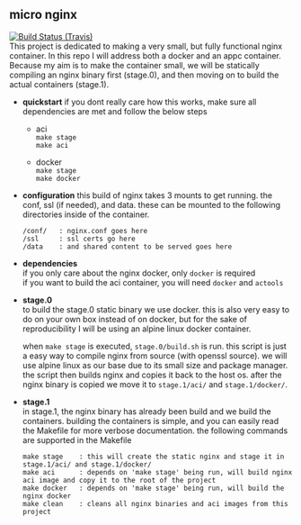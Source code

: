 micro nginx
-----------

[![Build Status (Travis)](https://travis-ci.org/unixvoid/nginx.svg?branch=master)](https://travis-ci.org/unixvoid/nginx)  
This project is dedicated to making a very small, but fully functional nginx container.
In this repo I will address both a docker and an appc container. Because my aim is to make the
container small, we will be statically compiling an nginx binary first (stage.0), and then moving
on to build the actual containers (stage.1).

- **quickstart**
  if you dont really care how this works, make sure all dependencies are met and follow the below steps
  - aci  
    `make stage`  
    `make aci`

  - docker  
    `make stage`  
    `make docker`

- **configuration**
  this build of nginx takes 3 mounts to get running. the conf, ssl (if needed), and data.
  these can be mounted to the following directories inside of the container.
  ```
  /conf/   : nginx.conf goes here
  /ssl     : ssl certs go here
  /data    : and shared content to be served goes here
  ```

- **dependencies**  
  if you only care about the nginx docker, only `docker` is required  
  if you want to build the aci container, you will need `docker` and `actools`

- **stage.0**  
  to build the stage.0 static binary we use docker. this is also very easy to do on your own box
  instead of on docker, but for the sake of reproducibility I will be using an alpine linux docker container.

  when `make stage` is executed, `stage.0/build.sh` is run. this script is just a easy way to compile
  nginx from source (with openssl source). we will use alpine linux as our base due to its small size and
  package manager. the script then builds nginx and copies it back to the host os. after the nginx binary is
  copied we move it to `stage.1/aci/` and `stage.1/docker/`.

- **stage.1**  
  in stage.1, the nginx binary has already been build and we build the containers. building the containers is
  simple, and you can easily read the Makefile for more verbose documentation. the following commands
  are supported in the Makefile

  ```
  make stage    : this will create the static nginx and stage it in stage.1/aci/ and stage.1/docker/
  make aci      : depends on 'make stage' being run, will build nginx aci image and copy it to the root of the project
  make docker   : depends on 'make stage' being run, will build the nginx docker
  make clean    : cleans all nginx binaries and aci images from this project
  ```
